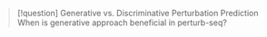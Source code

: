 

> [!question] Generative vs. Discriminative Perturbation Prediction 
> When is generative approach beneficial in perturb-seq?


